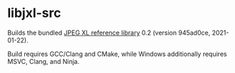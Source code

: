 # libjxl-src

Builds the bundled [JPEG XL reference library](https://gitlab.com/wg1/jpeg-xl) 0.2 (version 945ad0ce, 2021-01-22).

Build requires GCC/Clang and CMake, while Windows additionally requires MSVC, Clang, and Ninja.
